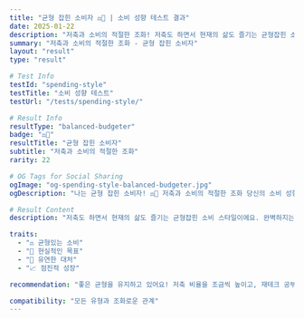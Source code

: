 ```yaml
---
title: "균형 잡힌 소비자 ⚖️💚 | 소비 성향 테스트 결과"
date: 2025-01-22
description: "저축과 소비의 적절한 조화! 저축도 하면서 현재의 삶도 즐기는 균형잡힌 소비 스타일이에요. 완벽하지는 않지만 꾸준히 노력하고 있습니다. 건강한 재무 습관을 가지고 있어요...."
summary: "저축과 소비의 적절한 조화 - 균형 잡힌 소비자"
layout: "result"
type: "result"

# Test Info
testId: "spending-style"
testTitle: "소비 성향 테스트"
testUrl: "/tests/spending-style/"

# Result Info
resultType: "balanced-budgeter"
badge: "⚖️💚"
resultTitle: "균형 잡힌 소비자"
subtitle: "저축과 소비의 적절한 조화"
rarity: 22

# OG Tags for Social Sharing
ogImage: "og-spending-style-balanced-budgeter.jpg"
ogDescription: "나는 균형 잡힌 소비자! ⚖️💚 저축과 소비의 적절한 조화 당신의 소비 성향 테스트 결과는?"

# Result Content
description: "저축도 하면서 현재의 삶도 즐기는 균형잡힌 소비 스타일이에요. 완벽하지는 않지만 꾸준히 노력하고 있습니다. 건강한 재무 습관을 가지고 있어요."

traits:
  - "⚖️ 균형있는 소비"
  - "💚 현실적인 목표"
  - "🌿 유연한 대처"
  - "📈 점진적 성장"

recommendation: "좋은 균형을 유지하고 있어요! 저축 비율을 조금씩 높이고, 재테크 공부를 시작하면 더 나아질 수 있습니다. 작은 변화가 큰 차이를 만들어요!"

compatibility: "모든 유형과 조화로운 관계"
---
```

